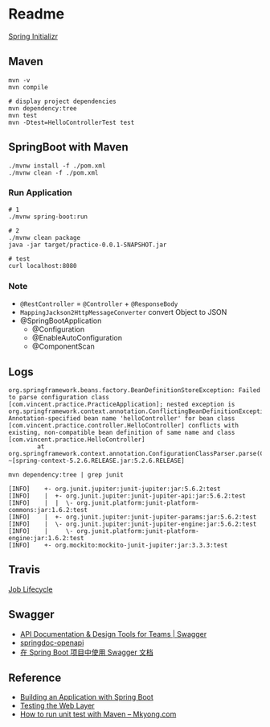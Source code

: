# Readme

[Spring Initializr](https://start.spring.io/)

## Maven

```shell
mvn -v
mvn compile

# display project dependencies
mvn dependency:tree
mvn test
mvn -Dtest=HelloControllerTest test
```

## SpringBoot with Maven

```shell
./mvnw install -f ./pom.xml
./mvnw clean -f ./pom.xml
```

### Run Application

```shell
# 1
./mvnw spring-boot:run

# 2
./mvnw clean package
java -jar target/practice-0.0.1-SNAPSHOT.jar

# test
curl localhost:8080
```

### Note

- `@RestController` = `@Controller` + `@ResponseBody`
- `MappingJackson2HttpMessageConverter` convert Object to JSON
- @SpringBootApplication
  - @Configuration
  - @EnableAutoConfiguration
  - @ComponentScan

## Logs

```log
org.springframework.beans.factory.BeanDefinitionStoreException: Failed to parse configuration class [com.vincent.practice.PracticeApplication]; nested exception is org.springframework.context.annotation.ConflictingBeanDefinitionException: Annotation-specified bean name 'helloController' for bean class [com.vincent.practice.controller.HelloController] conflicts with existing, non-compatible bean definition of same name and class [com.vincent.practice.HelloController]
        at org.springframework.context.annotation.ConfigurationClassParser.parse(ConfigurationClassParser.java:188) ~[spring-context-5.2.6.RELEASE.jar:5.2.6.RELEASE]
```

`mvn dependency:tree | grep junit`

```log
[INFO]    +- org.junit.jupiter:junit-jupiter:jar:5.6.2:test
[INFO]    |  +- org.junit.jupiter:junit-jupiter-api:jar:5.6.2:test
[INFO]    |  |  \- org.junit.platform:junit-platform-commons:jar:1.6.2:test
[INFO]    |  +- org.junit.jupiter:junit-jupiter-params:jar:5.6.2:test
[INFO]    |  \- org.junit.jupiter:junit-jupiter-engine:jar:5.6.2:test
[INFO]    |     \- org.junit.platform:junit-platform-engine:jar:1.6.2:test
[INFO]    +- org.mockito:mockito-junit-jupiter:jar:3.3.3:test
```

## Travis

[Job Lifecycle](https://docs.travis-ci.com/user/job-lifecycle/)

## Swagger

- [API Documentation &amp; Design Tools for Teams | Swagger](https://swagger.io/)
- [springdoc-openapi](https://springdoc.org/)
- [在 Spring Boot 项目中使用 Swagger 文档](https://www.ibm.com/developerworks/cn/java/j-using-swagger-in-a-spring-boot-project/index.html)

## Reference

- [Building an Application with Spring Boot](https://spring.io/guides/gs/spring-boot/)
- [Testing the Web Layer](https://spring.io/guides/gs/testing-web/)
- [How to run unit test with Maven &#8211; Mkyong.com](https://mkyong.com/maven/how-to-run-unit-test-with-maven/)
